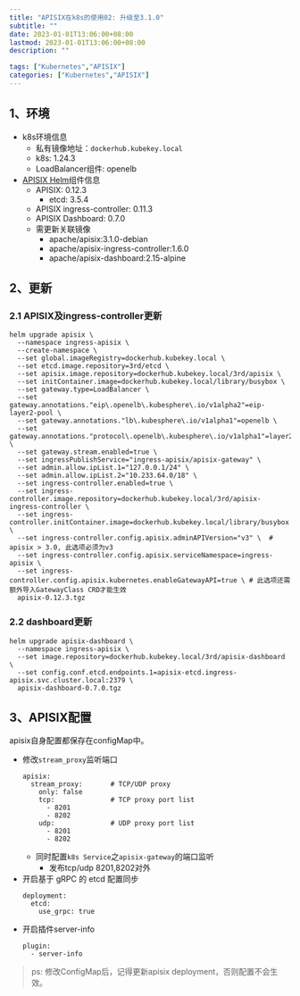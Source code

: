 ```yaml
---
title: "APISIX在k8s的使用02: 升级至3.1.0"
subtitle: ""
date: 2023-01-01T13:06:00+08:00
lastmod: 2023-01-01T13:06:00+08:00
description: ""

tags: ["Kubernetes","APISIX"]
categories: ["Kubernetes","APISIX"]
---
```


## 1、环境

- k8s环境信息
  - 私有镜像地址：`dockerhub.kubekey.local`
  - k8s: 1.24.3
  - LoadBalancer组件: openelb
- [APISIX Helm](https://github.com/apache/apisix-helm-chart)组件信息
  - APISIX: 0.12.3
    - etcd: 3.5.4
  - APISIX ingress-controller: 0.11.3
  - APISIX Dashboard: 0.7.0
  - 需更新关联镜像
    - apache/apisix:3.1.0-debian
    - apache/apisix-ingress-controller:1.6.0
    - apache/apisix-dashboard:2.15-alpine

## 2、更新

### 2.1 APISIX及ingress-controller更新

```shell
helm upgrade apisix \
  --namespace ingress-apisix \
  --create-namespace \
  --set global.imageRegistry=dockerhub.kubekey.local \
  --set etcd.image.repository=3rd/etcd \
  --set apisix.image.repository=dockerhub.kubekey.local/3rd/apisix \
  --set initContainer.image=dockerhub.kubekey.local/library/busybox \
  --set gateway.type=LoadBalancer \
  --set gateway.annotations."eip\.openelb\.kubesphere\.io/v1alpha2"=eip-layer2-pool \
  --set gateway.annotations."lb\.kubesphere\.io/v1alpha1"=openelb \
  --set gateway.annotations."protocol\.openelb\.kubesphere\.io/v1alpha1"=layer2 \
  --set gateway.stream.enabled=true \
  --set ingressPublishService="ingress-apisix/apisix-gateway" \
  --set admin.allow.ipList.1="127.0.0.1/24" \
  --set admin.allow.ipList.2="10.233.64.0/18" \
  --set ingress-controller.enabled=true \
  --set ingress-controller.image.repository=dockerhub.kubekey.local/3rd/apisix-ingress-controller \
  --set ingress-controller.initContainer.image=dockerhub.kubekey.local/library/busybox \
  --set ingress-controller.config.apisix.adminAPIVersion="v3" \  # apisix > 3.0, 此选项必须为v3
  --set ingress-controller.config.apisix.serviceNamespace=ingress-apisix \
  --set ingress-controller.config.apisix.kubernetes.enableGatewayAPI=true \ # 此选项还需额外导入GatewayClass CRD才能生效
  apisix-0.12.3.tgz
```

### 2.2 dashboard更新

```shell
helm upgrade apisix-dashboard \
  --namespace ingress-apisix \
  --set image.repository=dockerhub.kubekey.local/3rd/apisix-dashboard \
  --set config.conf.etcd.endpoints.1=apisix-etcd.ingress-apisix.svc.cluster.local:2379 \
  apisix-dashboard-0.7.0.tgz
```

## 3、APISIX配置

apisix自身配置都保存在configMap中。

- 修改`stream_proxy`监听端口
  ```
  apisix:
    stream_proxy:       # TCP/UDP proxy
      only: false
      tcp:              # TCP proxy port list
        - 8201
        - 8202
      udp:              # UDP proxy port list
        - 8201
        - 8202
  ```
  - 同时配置`k8s Service`之`apisix-gateway`的端口监听
    - 发布tcp/udp 8201,8202对外
- 开启基于 gRPC 的 etcd 配置同步
  ```
  deployment:
    etcd:
      use_grpc: true
  ```
- 开启插件server-info
  ```
  plugin:
    - server-info
  ```

> ps: 修改ConfigMap后，记得更新apisix deployment，否则配置不会生效。
